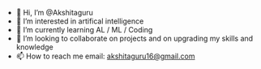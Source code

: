 - 👋 Hi, I’m @Akshitaguru
- 👀 I’m interested in artifical intelligence
- 🌱 I’m currently learning AL / ML / Coding
- 💞️ I’m looking to collaborate on projects and on upgrading my skills and knowledge 
- 📫 How to reach me email: akshitaguru16@gmail.com


<!---
Akshitaguru/Akshitaguru is a ✨ special ✨ repository because its `README.md` (this file) appears on your GitHub profile.
You can click the Preview link to take a look at your changes.
--->

